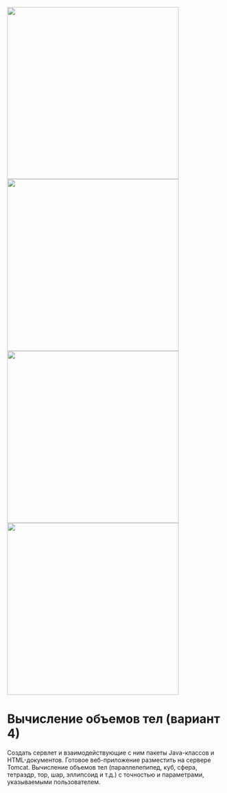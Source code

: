 <img src="https://github.com/UNBunny/OOP_1ab_4sem/assets/112119548/637dad8b-0e5e-434e-b88e-d22952ccdb4b" width="400">
<img src="https://github.com/UNBunny/OOP_1ab_4sem/assets/112119548/68ca45dc-2bac-40d4-a710-5f2a7f324919" width="400">
<img src="https://github.com/UNBunny/OOP_1ab_4sem/assets/112119548/d3339b96-153b-44a4-b876-5bb9ef8a4864" width="400">
<img src="https://github.com/UNBunny/OOP_1ab_4sem/assets/112119548/50996ca9-cc24-42f5-99df-9ced7aba546c" width="400">

# Вычисление объемов тел (вариант 4)
Создать сервлет и взаимодействующие с ним пакеты Java-классов и HTML-документов. Готовое веб-приложение разместить на сервере Tomcat.
Вычисление объемов тел (параллелепипед, куб, сфера, тетраэдр, тор, шар, эллипсоид и т.д.) с точностью и параметрами, указываемыми пользователем.
